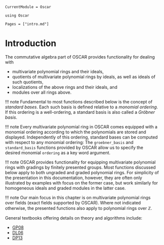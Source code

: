 ```@meta
CurrentModule = Oscar
```

```@setup oscar
using Oscar
```

```@contents
Pages = ["intro.md"]
```

# Introduction

The commutative algebra part of OSCAR provides functionality for dealing with

- multivariate polynomial rings and their ideals,
- quotients of multivariate polynomial rings by ideals, as well as ideals of such quotients,
- localizations of the above rings and their ideals, and 
- modules over all rings above.

!!! note
    Fundamental to most functions described below is the concept of *standard bases*. Each such basis
    is defined relative to a *monomial ordering*. If this ordering is a well-ordering, a standard basis is also called
    a *Gröbner basis*.

!!! note
    Every multivariate polynomial ring in OSCAR comes equipped with a monomial ordering according to which the
    polynomials are stored and displayed. Independently of this ordering, standard bases can be computed with respect
	to any monomial ordering: The `groebner_basis` and `standard_basis` functions provided by OSCAR allow us to
	specify the desired monomial `ordering` as a key word argument.
	
!!! note
	OSCAR provides functionality for equipping multivariate polynomial rings with gradings by finitely presented groups. 
    Most functions discussed below apply to both ungraded and graded polynomial rings.
	For simplicity of the presentation in this documentation, however, they are often only illustrated by examples with
	focus on the former case, but work similarly for homogeneous ideals and graded modules in the latter case.

!!! note
    Our main focus in this chapter is on multivariate polynomial rings over fields (exact fields supported by OSCAR). Where not indicated
    otherwise, the presented functions also apply to polynomial rings over $\mathbb Z$. 
    
General textbooks offering details on theory and algorithms include: 
- [GP08](@cite)
- [DL06](@cite)
- [DP13](@cite)

